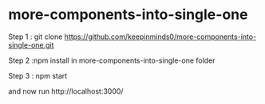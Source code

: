 # more-components-into-single-one
Step 1 : git clone https://github.com/keepinminds0/more-components-into-single-one.git

Step 2 :npm install in more-components-into-single-one folder

Step 3 : npm start

and now run http://localhost:3000/
